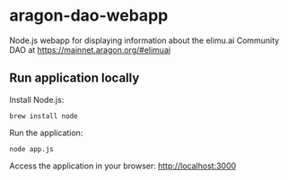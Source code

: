 # aragon-dao-webapp
Node.js webapp for displaying information about the elimu.ai Community DAO at https://mainnet.aragon.org/#elimuai

## Run application locally

Install Node.js:

    brew install node

Run the application:
    
    node app.js

Access the application in your browser: [http://localhost:3000](http://localhost:3000)
